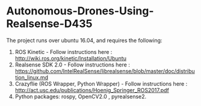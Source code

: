 # Autonomous-Drones-Using-Realsense-D435

The project runs over ubuntu 16.04, and requires the following:
1. ROS Kinetic - Follow instructions here : http://wiki.ros.org/kinetic/Installation/Ubuntu
2. Realsense SDK 2.0 -  Follow instructions here : https://github.com/IntelRealSense/librealsense/blob/master/doc/distribution_linux.md
3. Crazyflie (ROS Wrapper, Python Wrapper) - Follow instructions here : http://act.usc.edu/publications/Hoenig_Springer_ROS2017.pdf
4. Python packages: rospy, OpenCV2.0 , pyrealsense2.
